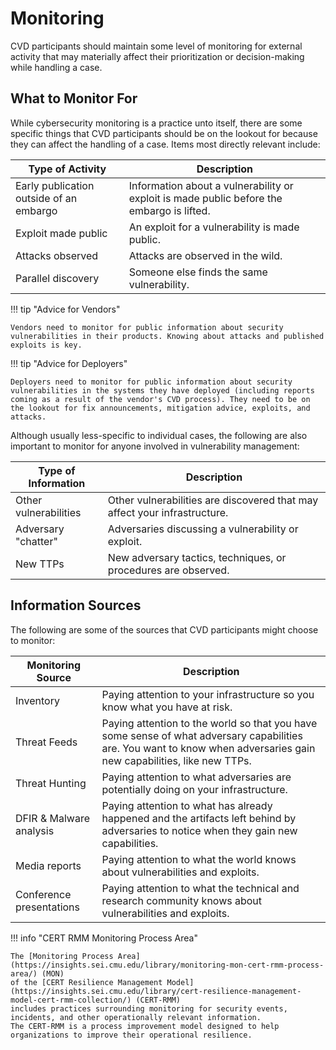 # Monitoring

CVD participants should maintain some level of monitoring for external activity that may materially affect their
prioritization or decision-making while handling a case.

## What to Monitor For

While cybersecurity monitoring is a practice unto itself, there are some specific things that CVD participants should be on the lookout for
because they can affect the handling of a case. Items most directly relevant include:

| Type of Activity                        | Description                                                                               |
|-----------------------------------------|-------------------------------------------------------------------------------------------|
| Early publication outside of an embargo | Information about a vulnerability or exploit is made public before the embargo is lifted. |
| Exploit made public                     | An exploit for a vulnerability is made public.                                            |
| Attacks observed                        | Attacks are observed in the wild.                                                         |
| Parallel discovery                      | Someone else finds the same vulnerability.                                                |

<div class="grid" markdown>

!!! tip "Advice for Vendors"

    Vendors need to monitor for public information about security vulnerabilities in their products. Knowing about attacks and published exploits is key.

!!! tip "Advice for Deployers"

    Deployers need to monitor for public information about security vulnerabilities in the systems they have deployed (including reports coming as a result of the vendor's CVD process). They need to be on the lookout for fix announcements, mitigation advice, exploits, and attacks.

</div>

Although usually less-specific to individual cases, the following are also important to monitor for anyone involved
in vulnerability management:

| Type of Information   | Description                                                               |
|-----------------------|---------------------------------------------------------------------------|
| Other vulnerabilities | Other vulnerabilities are discovered that may affect your infrastructure. |
| Adversary "chatter"   | Adversaries discussing a vulnerability or exploit.                        |
| New TTPs              | New adversary tactics, techniques, or procedures are observed.            |

## Information Sources

The following are some of the sources that CVD participants might choose to monitor:

| Monitoring Source        | Description                                                                                                                                                           |
|--------------------------|-----------------------------------------------------------------------------------------------------------------------------------------------------------------------|
| Inventory                | Paying attention to your infrastructure so you know what you have at risk.                                                                                            |
| Threat Feeds             | Paying attention to the world so that you have some sense of what adversary capabilities are. You want to know when adversaries gain new capabilities, like new TTPs. |
| Threat Hunting           | Paying attention to what adversaries are potentially doing on your infrastructure.                                                                                    |
| DFIR & Malware analysis  | Paying attention to what has already happened and the artifacts left behind by adversaries to notice when they gain new capabilities.                                 |
| Media reports            | Paying attention to what the world knows about vulnerabilities and exploits.                                                                                          |
| Conference presentations | Paying attention to what the technical and research community knows about vulnerabilities and exploits.                                                               |

!!! info "CERT RMM Monitoring Process Area"

    The [Monitoring Process Area](https://insights.sei.cmu.edu/library/monitoring-mon-cert-rmm-process-area/) (MON)
    of the [CERT Resilience Management Model](https://insights.sei.cmu.edu/library/cert-resilience-management-model-cert-rmm-collection/) (CERT-RMM) 
    includes practices surrounding monitoring for security events, incidents, and other operationally relevant information.
    The CERT-RMM is a process improvement model designed to help organizations to improve their operational resilience.
